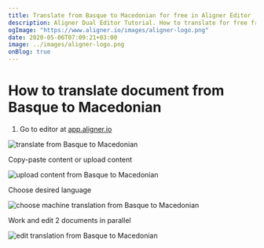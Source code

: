 ```yaml
---
title: Translate from Basque to Macedonian for free in Aligner Editor
description: Aligner Dual Editor Tutorial. How to translate for free from Basque to Macedonian. Aligner is multilingual document management platform. 
ogImage: "https://www.aligner.io/images/aligner-logo.png"
date: 2020-05-06T07:09:21+03:00
image: ../images/aligner-logo.png
onBlog: true
---
```


# How to translate document from Basque to Macedonian

1. Go to editor at [app.aligner.io](https://app.aligner.io "Aligner App web page")

![translate from Basque to Macedonian](../aligner-blank-editor.png "translate from Basque to Macedonian")

Copy-paste content or upload content

![upload content from Basque to Macedonian](../aligner-uploaded-document.png "upload content from Basque to Macedonian")

Choose desired language

![choose machine translation from Basque to Macedonian](../aligner-language-dropdown.png "choose machine translation from Basque to Macedonian")

Work and edit 2 documents in parallel

![edit translation from Basque to Macedonian](../aligner-double-sitded-editor.png "edit translation from Basque to Macedonian")

